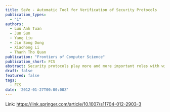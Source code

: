```yaml
---
title: SeVe - Automatic Tool for Verification of Security Protocols
publication_types:
  - "1"
authors:
  - Luu Anh Tuan
  - Jun Sun
  - Yang Liu
  - Jin Song Dong
  - Xiaohong Li
  - Thanh Tho Quan
publication: "Frontiers of Computer Science"
publication_short: FCS
abstract: Security protocols play more and more important roles with wide use in many applications nowadays. Currently, there are many tools for specifying and verifying security protocols such as Casper/FDR, ProVerif, or AVISPA. In these tools, the intruder’s ability, which either needs to be specified explicitly or set by default, is not flexible in some circumstances. Moreover, whereas most of the existing tools focus on secrecy and authentication properties, few supports privacy properties like anonymity, receipt freeness, and coercion resistance, which are crucial in many applications such as in electronic voting systems or anonymous online transactions. In this paper, we introduce a framework for specifying security protocols in the labeled transition system (LTS) semantics model, which embeds the knowledge of the participants and parameterizes the ability of an attacker. Using this model, we give the formal definitions for three types of privacy properties based on trace equivalence and knowledge reasoning. The formal definitions for some other security properties, such as secrecy and authentication, are introduced under this framework, and the verification algorithms are also given. The results of this paper are embodied in the implementation of a SeVe module in a process analysis toolkit (PAT) model checker, which supports specifying, simulating, and verifying security protocols. The experimental results show that a SeVe module is capable of verifying many types of security protocols and complements the state-of-the-art security verifiers in several aspects. Moreover, it also proves the ability in building an automatic verifier for security protocols related to privacy type, which are mostly verified by hand now.
draft: false
featured: false
tags:
  - FCS
date: '2012-01-27T00:00:00Z'
---
```

Link: https://link.springer.com/article/10.1007/s11704-012-2903-3